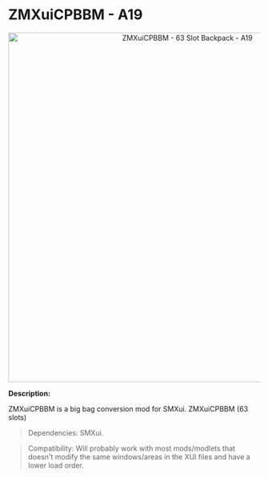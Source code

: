 # ZMXuiCPBBM - A19

<p align="center">
  <img src="https://staticdelivery.nexusmods.com/mods/1059/images/22/22-1601027006-1389370038.jpeg" width="700" title="ZMXuiCPBBM - 63 Slot Backpack - A19">
</p>

**Description:**

ZMXuiCPBBM is a big bag conversion mod for SMXui. ZMXuiCPBBM (63 slots)

> Dependencies: SMXui.

> Compatibility: Will probably work with most mods/modlets that doesn't modify the same windows/areas in the XUI files and have a lower load order.
